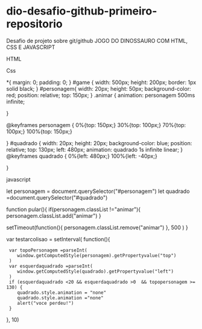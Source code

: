 # dio-desafio-github-primeiro-repositorio
Desafio de projeto sobre git/github 
JOGO DO DINOSSAURO COM HTML, CSS E JAVASCRIPT 

HTML

<!DOCTYPE html>
<html lang="en" onclick="pular()">

<head>
    <meta charset="UTF-8">
    <meta http-equiv="X-UA-Compatible" content="IE=edge">
    <meta name="viewport" content="width=device-width, initial-scale=1.0">
    <link rel="stylesheet" href="./style.css">
    <title>Jogo do Dinossauro</title>
</head>
<body>
    <div id="game">
        <div id="personagem"></div>
        <div id="quadrado"></div>
    
</body>

<script src="./script.js"></script>
</html>


Css

*{
    margin: 0;
    padding: 0;
}
#game {
    width: 500px;
    height: 200px;
    border: 1px solid black; 
}
#personagem{
    width: 20px;
    height: 50px;
    background-color: red;
    position: relative;
    top: 150px;
}
.animar {
    animation: personagem 500ms  infinite;




}

@keyframes personagem {
    0%{top: 150px;}
    30%{top: 100px;}
    70%{top: 100px;}
    100%{top: 150px;}
    
}
#quadrado {
    width: 20px;
    height: 20px;
    background-color: blue;
    position: relative;
    top: 130px;
    left: 480px;
    animation: quadrado 1s infinite linear;
}
@keyframes quadrado {
    0%{left: 480px;}
    100%{left: -40px;}
    
}


javascript 

let personagem = document.querySelector("#personagem")
let quadrado =document.querySelector("#quadrado")

function pular(){
    if(personagem.classList !="animar"){
        personagem.classList.add("animar")
}
 

setTimeout(function(){
personagem.classList.remove("animar")
}, 500 ) 
}

var testarcolisao = setInterval( function(){

     var topoPersonagem =parseInt(
        window.getComputedStyle(personagem).getPropertyvalue("top")
     )
     var esquerdaquadrado =parseInt(
        window.getComputedStyle(quadrado).getPropertyvalue("left")
     )
     if (esquerdaquadrado <20 && esquerdaquadrado >0  && topopersonagem >= 130) {
        quadrado.style.animation = "none"
        quadrado.style.animation ="none"
        alert("voce perdeu!")
     }


     
}, 10)


